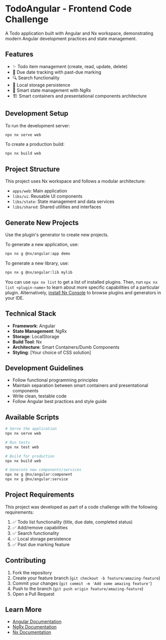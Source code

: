 # TodoAngular - Frontend Code Challenge

A Todo application built with Angular and Nx workspace, demonstrating modern Angular development practices and state management.

## Features

- ✨ Todo item management (create, read, update, delete)
- 📅 Due date tracking with past-due marking
- 🔍 Search functionality
- 💾 Local storage persistence
- 🎯 Smart state management with NgRx
- 🏗️ Smart containers and presentational components architecture

## Development Setup

To run the development server:

```sh
npx nx serve web
```

To create a production build:

```sh
npx nx build web
```

## Project Structure

This project uses Nx workspace and follows a modular architecture:

- `apps/web`: Main application
- `libs/ui`: Reusable UI components
- `libs/state`: State management and data services
- `libs/shared`: Shared utilities and interfaces

## Generate New Projects

Use the plugin's generator to create new projects.

To generate a new application, use:

```sh
npx nx g @nx/angular:app demo
```

To generate a new library, use:

```sh
npx nx g @nx/angular:lib mylib
```

You can use `npx nx list` to get a list of installed plugins. Then, run `npx nx list <plugin-name>` to learn about more specific capabilities of a particular plugin. Alternatively, [install Nx Console](https://nx.dev/getting-started/editor-setup?utm_source=nx_project&utm_medium=readme&utm_campaign=nx_projects) to browse plugins and generators in your IDE.

## Technical Stack

- **Framework**: Angular
- **State Management**: NgRx
- **Storage**: LocalStorage
- **Build Tool**: Nx
- **Architecture**: Smart Containers/Dumb Components
- **Styling**: [Your choice of CSS solution]

## Development Guidelines

- Follow functional programming principles
- Maintain separation between smart containers and presentational components
- Write clean, testable code
- Follow Angular best practices and style guide

## Available Scripts

```sh
# Serve the application
npx nx serve web

# Run tests
npx nx test web

# Build for production
npx nx build web

# Generate new components/services
npx nx g @nx/angular:component
npx nx g @nx/angular:service
```

## Project Requirements

This project was developed as part of a code challenge with the following requirements:

1. ✅ Todo list functionality (title, due date, completed status)
2. ✅ Add/remove capabilities
3. ✅ Search functionality
4. ✅ Local storage persistence
5. ✅ Past due marking feature

## Contributing

1. Fork the repository
2. Create your feature branch (`git checkout -b feature/amazing-feature`)
3. Commit your changes (`git commit -m 'Add some amazing feature'`)
4. Push to the branch (`git push origin feature/amazing-feature`)
5. Open a Pull Request

## Learn More

- [Angular Documentation](https://angular.dev)
- [NgRx Documentation](https://ngrx.io)
- [Nx Documentation](https://nx.dev)
